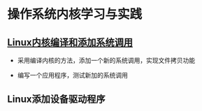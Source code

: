 # 操作系统内核学习与实践

## [Linux内核编译和添加系统调用](https://github.com/MiChuan/OS_Kernel/tree/master/compile_kernel%26add_syscall)

- 采用编译内核的方法，添加一个新的系统调用，实现文件拷贝功能

- 编写一个应用程序，测试新加的系统调用

## Linux添加设备驱动程序
